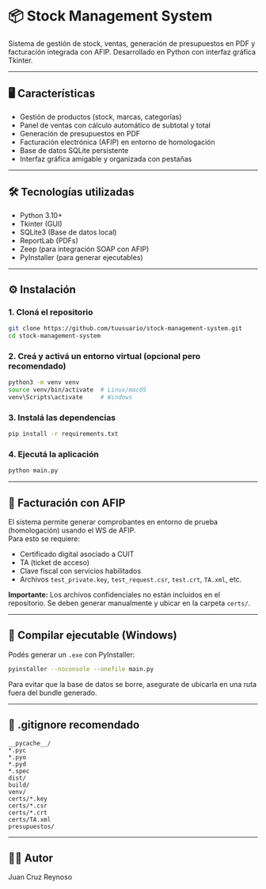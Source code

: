 # 📦 Stock Management System

Sistema de gestión de stock, ventas, generación de presupuestos en PDF y facturación integrada con AFIP. Desarrollado en Python con interfaz gráfica Tkinter.

---

## 🖥️ Características

- Gestión de productos (stock, marcas, categorías)
- Panel de ventas con cálculo automático de subtotal y total
- Generación de presupuestos en PDF
- Facturación electrónica (AFIP) en entorno de homologación
- Base de datos SQLite persistente
- Interfaz gráfica amigable y organizada con pestañas

---

## 🛠️ Tecnologías utilizadas

- Python 3.10+
- Tkinter (GUI)
- SQLite3 (Base de datos local)
- ReportLab (PDFs)
- Zeep (para integración SOAP con AFIP)
- PyInstaller (para generar ejecutables)

---

## ⚙️ Instalación

### 1. Cloná el repositorio

```bash
git clone https://github.com/tuusuario/stock-management-system.git
cd stock-management-system
```

### 2. Creá y activá un entorno virtual (opcional pero recomendado)

```bash
python3 -m venv venv
source venv/bin/activate  # Linux/macOS
venv\Scripts\activate     # Windows
```

### 3. Instalá las dependencias

```bash
pip install -r requirements.txt
```

### 4. Ejecutá la aplicación

```bash
python main.py
```

---

## 📄 Facturación con AFIP

El sistema permite generar comprobantes en entorno de prueba (homologación) usando el WS de AFIP.  
Para esto se requiere:

- Certificado digital asociado a CUIT
- TA (ticket de acceso)
- Clave fiscal con servicios habilitados
- Archivos `test_private.key`, `test_request.csr`, `test.crt`, `TA.xml`, etc.

**Importante:** Los archivos confidenciales no están incluidos en el repositorio. Se deben generar manualmente y ubicar en la carpeta `certs/`.

---

## 🧪 Compilar ejecutable (Windows)

Podés generar un `.exe` con PyInstaller:

```bash
pyinstaller --noconsole --onefile main.py
```

Para evitar que la base de datos se borre, asegurate de ubicarla en una ruta fuera del bundle generado.

---

## 🔐 .gitignore recomendado

```gitignore
__pycache__/
*.pyc
*.pyo
*.pyd
*.spec
dist/
build/
venv/
certs/*.key
certs/*.csr
certs/*.crt
certs/TA.xml
presupuestos/
```

---

## 👨‍💻 Autor

Juan Cruz Reynoso
